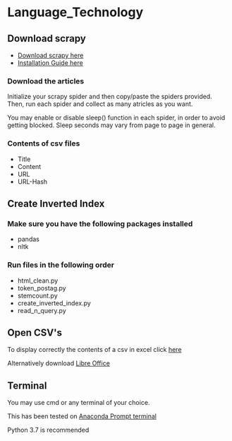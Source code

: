 # Language_Technology

## Download scrapy
- [Download scrapy here](https://scrapy.org/)
- [Installation Guide here](https://docs.scrapy.org/en/latest/intro/install.html)

### Download the articles
Initialize your scrapy spider and then copy/paste the spiders provided. Then, run each spider and collect as many atricles as you want.

You may enable or disable sleep() function in each spider, in order to avoid getting blocked. Sleep seconds may vary from page to page in general.

### Contents of csv files
- Title
- Content
- URL
- URL-Hash

## Create Inverted Index

### Make sure you have the following packages installed
- pandas
- nltk

### Run files in the following order
- html_clean.py
- token_postag.py
- stemcount.py
- create_inverted_index.py
- read_n_query.py

## Open CSV's
To display correctly the contents of a csv in excel click [here](https://techcommunity.microsoft.com/t5/excel/open-and-edit-a-csv-file-in-utf8/m-p/1035653/highlight/true#M45222)

Alternatively download [Libre Office](https://www.libreoffice.org/)

## Terminal
You may use cmd or any terminal of your choice.

This has been tested on [Anaconda Prompt terminal](https://www.anaconda.com/products/individual)

Python 3.7 is recommended